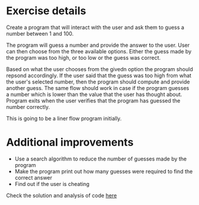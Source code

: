 # Exercise details

Create a program that will interact with the user and ask them to guess a number between 1 and 100. 

The program will guess a number and provide the answer to the user. User can then choose from the three available options. Either the guess made by the program was too high, or too low or the guess was correct.

Based on what the user chooses from the givedn option the program should repsond accordingly. If the user said that the guess was too high from what the user's selected number, then the program should compute and provide another guess. The same flow should work in case if the program guesses a number which is lower than the value that the user has thought about. Program exits when the user verifies that the program has guessed the number correctly.

This is going to be a liner flow program initially.

# Additional improvements
* Use a search algorithm to reduce the number of guesses made by the program
* Make the program print out how many guesses were required to find the correct answer
* Find out if the user is cheating

Check the solution and analysis of code [here](./Solution.md)